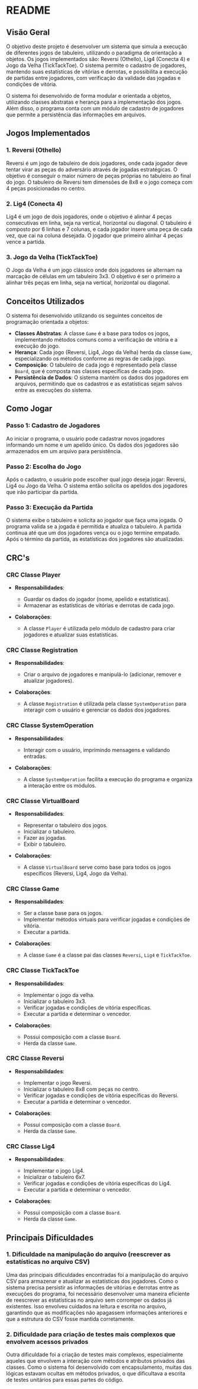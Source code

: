 # README

## Visão Geral

O objetivo deste projeto é desenvolver um sistema que simula a execução de diferentes jogos de tabuleiro, utilizando o paradigma de orientação a objetos. Os jogos implementados são: Reversi (Othello), Lig4 (Conecta 4) e Jogo da Velha (TickTackToe). O sistema permite o cadastro de jogadores, mantendo suas estatísticas de vitórias e derrotas, e possibilita a execução de partidas entre jogadores, com verificação da validade das jogadas e condições de vitória.

O sistema foi desenvolvido de forma modular e orientada a objetos, utilizando classes abstratas e herança para a implementação dos jogos. Além disso, o programa conta com um módulo de cadastro de jogadores que permite a persistência das informações em arquivos.

## Jogos Implementados

### 1. **Reversi (Othello)**

Reversi é um jogo de tabuleiro de dois jogadores, onde cada jogador deve tentar virar as peças do adversário através de jogadas estratégicas. O objetivo é conseguir o maior número de peças próprias no tabuleiro ao final do jogo. O tabuleiro de Reversi tem dimensões de 8x8 e o jogo começa com 4 peças posicionadas no centro.

### 2. **Lig4 (Conecta 4)**

Lig4 é um jogo de dois jogadores, onde o objetivo é alinhar 4 peças consecutivas em linha, seja na vertical, horizontal ou diagonal. O tabuleiro é composto por 6 linhas e 7 colunas, e cada jogador insere uma peça de cada vez, que cai na coluna desejada. O jogador que primeiro alinhar 4 peças vence a partida.

### 3. **Jogo da Velha (TickTackToe)**

O Jogo da Velha é um jogo clássico onde dois jogadores se alternam na marcação de células em um tabuleiro 3x3. O objetivo é ser o primeiro a alinhar três peças em linha, seja na vertical, horizontal ou diagonal.

## Conceitos Utilizados

O sistema foi desenvolvido utilizando os seguintes conceitos de programação orientada a objetos:

- **Classes Abstratas**: A classe `Game` é a base para todos os jogos, implementando métodos comuns como a verificação de vitória e a execução do jogo.
- **Herança**: Cada jogo (Reversi, Lig4, Jogo da Velha) herda da classe `Game`, especializando os métodos conforme as regras de cada jogo.
- **Composição**: O tabuleiro de cada jogo é representado pela classe `Board`, que é composta nas classes específicas de cada jogo.
- **Persistência de Dados**: O sistema mantém os dados dos jogadores em arquivos, permitindo que os cadastros e as estatísticas sejam salvos entre as execuções do sistema.

## Como Jogar

### Passo 1: Cadastro de Jogadores
Ao iniciar o programa, o usuário pode cadastrar novos jogadores informando um nome e um apelido único. Os dados dos jogadores são armazenados em um arquivo para persistência.

### Passo 2: Escolha do Jogo
Após o cadastro, o usuário pode escolher qual jogo deseja jogar: Reversi, Lig4 ou Jogo da Velha. O sistema então solicita os apelidos dos jogadores que irão participar da partida.

### Passo 3: Execução da Partida
O sistema exibe o tabuleiro e solicita ao jogador que faça uma jogada. O programa valida se a jogada é permitida e atualiza o tabuleiro. A partida continua até que um dos jogadores vença ou o jogo termine empatado. Após o término da partida, as estatísticas dos jogadores são atualizadas.

## CRC's

### CRC Classe Player

- **Responsabilidades**:
  - Guardar os dados do jogador (nome, apelido e estatísticas).
  - Armazenar as estatísticas de vitórias e derrotas de cada jogo.

- **Colaborações**:
  - A classe `Player` é utilizada pelo módulo de cadastro para criar jogadores e atualizar suas estatísticas.

### CRC Classe Registration

- **Responsabilidades**:
  - Criar o arquivo de jogadores e manipulá-lo (adicionar, remover e atualizar jogadores).
  
- **Colaborações**:
  - A classe `Registration` é utilizada pela classe `SystemOperation` para interagir com o usuário e gerenciar os dados dos jogadores.

### CRC Classe SystemOperation

- **Responsabilidades**:
  - Interagir com o usuário, imprimindo mensagens e validando entradas.
  
- **Colaborações**:
  - A classe `SystemOperation` facilita a execução do programa e organiza a interação entre os módulos.

### CRC Classe VirtualBoard

- **Responsabilidades**:
  - Representar o tabuleiro dos jogos.
  - Inicializar o tabuleiro.
  - Fazer as jogadas.
  - Exibir o tabuleiro.

- **Colaborações**:
  - A classe `VirtualBoard` serve como base para todos os jogos específicos (Reversi, Lig4, Jogo da Velha).

### CRC Classe Game

- **Responsabilidades**:
  - Ser a classe base para os jogos.
  - Implementar métodos virtuais para verificar jogadas e condições de vitória.
  - Executar a partida.

- **Colaborações**:
  - A classe `Game` é a classe pai das classes `Reversi`, `Lig4` e `TickTackToe`.

### CRC Classe TickTackToe

- **Responsabilidades**:
  - Implementar o jogo da velha.
  - Inicializar o tabuleiro 3x3.
  - Verificar jogadas e condições de vitória específicas.
  - Executar a partida e determinar o vencedor.

- **Colaborações**:
  - Possui composição com a classe `Board`.
  - Herda da classe `Game`.

### CRC Classe Reversi

- **Responsabilidades**:
  - Implementar o jogo Reversi.
  - Inicializar o tabuleiro 8x8 com peças no centro.
  - Verificar jogadas e condições de vitória específicas do Reversi.
  - Executar a partida e determinar o vencedor.

- **Colaborações**:
  - Possui composição com a classe `Board`.
  - Herda da classe `Game`.

### CRC Classe Lig4

- **Responsabilidades**:
  - Implementar o jogo Lig4.
  - Inicializar o tabuleiro 6x7.
  - Verificar jogadas e condições de vitória específicas do Lig4.
  - Executar a partida e determinar o vencedor.

- **Colaborações**:
  - Possui composição com a classe `Board`.
  - Herda da classe `Game`.

## Principais Dificuldades

### 1. Dificuldade na manipulação do arquivo (reescrever as estatísticas no arquivo CSV)

Uma das principais dificuldades encontradas foi a manipulação do arquivo CSV para armazenar e atualizar as estatísticas dos jogadores. Como o sistema precisa persistir as informações de vitórias e derrotas entre as execuções do programa, foi necessário desenvolver uma maneira eficiente de reescrever as estatísticas no arquivo sem corromper os dados já existentes. Isso envolveu cuidados na leitura e escrita no arquivo, garantindo que as modificações não apagassem informações anteriores e que a estrutura do CSV fosse mantida corretamente.

### 2. Dificuldade para criação de testes mais complexos que envolvem acessos privados

Outra dificuldade foi a criação de testes mais complexos, especialmente aqueles que envolvem a interação com métodos e atributos privados das classes. Como o sistema foi desenvolvido com encapsulamento, muitas das lógicas estavam ocultas em métodos privados, o que dificultava a escrita de testes unitários para essas partes do código.